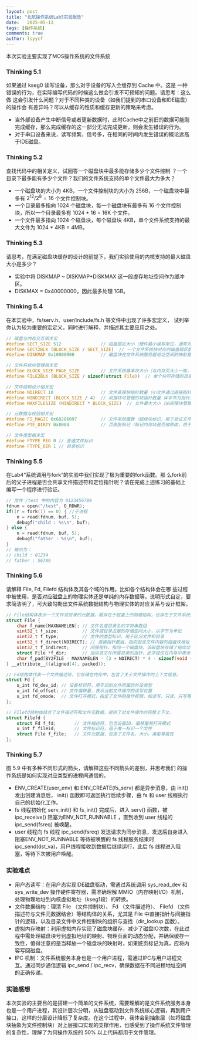 ```yaml
---
layout: post
title: "北航操作系统Lab5实验报告"
date:   2025-05-13
tags: [操作系统]
comments: true
author: lsyycf
---
```

本次实验主要实现了MOS操作系统的文件系统
<!-- more -->

### Thinking 5.1

如果通过 kseg0 读写设备，那么对于设备的写入会缓存到 Cache 中。这是 一种错误的行为，在实际编写代码的时候这么做会引发不可预知的问题。请思考：这么做 这会引发什么问题？对于不同种类的设备（如我们提到的串口设备和IDE磁盘）的操作会 有差异吗？可以从缓存的性质和缓存更新的策略来考虑。

- 当外部设备产生中断信号或者更新数据时，此时Cache中之前旧的数据可能刚完成缓存，那么完成缓存的这一部分无法完成更新，则会发生错误的行为。
- 对于串口设备来说，读写频繁，信号多，在相同的时间内发生错误的概论远高于IDE磁盘。

### Thinking 5.2

查找代码中的相关定义，试回答一个磁盘块中最多能存储多少个文件控制 ？一个目录下最多能有多少个文件？我们的文件系统支持的单个文件最大为多大？

- 一个磁盘块的大小为 4KB，一个文件控制块的大小为 256B，一个磁盘块中最多有 $2^{12}/2^8=16$ 个文件控制块。
- 一个目录最多指向 1024 个磁盘块，每一个磁盘块有最多有 16 个文件控制块，所以一个目录最多有 1024 * 16 = 16K 个文件。
- 一个文件最多指向 1024 个磁盘块，每个磁盘块 4KB，单个文件系统支持的最大文件为 1024 * 4KB = 4MB。

### Thinking 5.3

请思考，在满足磁盘块缓存的设计的前提下，我们实验使用的内核支持的最大磁盘大小是多少？

- 实验中将 DISKMAP ~ DISKMAP+DISKMAX 这一段虚存地址空间作为缓冲区。
- DISKMAX = 0x40000000，因此最多处理 1GB。

### Thinking 5.4

在本实验中，fs/serv.h、user/include/fs.h 等文件中出现了许多宏定义， 试列举你认为较为重要的宏定义，同时进行解释，并描述其主要应用之处。

```c
// 磁盘与内存交互相关宏
#define SECT_SIZE 512               // 磁盘扇区大小（硬件最小读写单位，通常为512字节）
#define SECT2BLK (BLOCK_SIZE / SECT_SIZE)  // 一个文件系统块对应的磁盘扇区数（用于磁盘IO参数计算）
#define DISKMAP 0x10000000          // 磁盘块在文件系统服务器地址空间的映射基址（块n映射至 DISKMAP + n*BLOCK_SIZE）

// 文件系统块管理相关宏
#define BLOCK_SIZE PAGE_SIZE        // 文件系统基本块大小（与内存页大小一致，通常为4096字节，最小管理单元）
#define FILE2BLK (BLOCK_SIZE / sizeof(struct File))  // 单个块可存储的目录项（struct File）数量（用于目录存储管理）

// 文件结构设计相关宏
#define NDIRECT 10                  // 文件直接块指针数量（小文件通过直接指针快速访问）
#define NINDIRECT (BLOCK_SIZE / 4)  // 间接块可管理的块指针数量（4字节为指针大小，扩展大文件容量）
#define MAXFILESIZE (NINDIRECT * BLOCK_SIZE)  // 文件最大大小（由间接块管理的总块数决定）

// 元数据与校验相关宏
#define FS_MAGIC 0x68286097         // 文件系统魔数（超级块标识，用于验证文件系统有效性）
#define PTE_DIRTY 0x0004            // 页表脏标记（标记内存块是否被修改，用于缓存同步策略）

// 文件类型相关宏
#define FTYPE_REG 0 // 普通文件标识
#define FTYPE_DIR 1 // 目录标识
```

### Thinking 5.5

在Lab4“系统调用与fork”的实验中我们实现了极为重要的fork函数。那 么fork前后的父子进程是否会共享文件描述符和定位指针呢？请在完成上述练习的基础上 编写一个程序进行验证。

```c
// 文件 /test 中的内容为 0123456789
fdnum = open("/test", O_RDWR);
if((r = fork()) == 0) { //子进程
    n = read(fdnum, buf, 5);
    debugf("child : %s\n", buf);
} else {
    n = read(fdnum, buf, 5);
    debugf("father : %s\n", buf);
}
// 输出为：
// child : 01234
// father : 56789
```

### Thinking 5.6

请解释 File, Fd, Filefd 结构体及其各个域的作用。比如各个结构体会在哪 些过程中被使用，是否对应磁盘上的物理实体还是单纯的内存数据等。说明形式自定，要 求简洁明了，可大致勾勒出文件系统数据结构与物理实体的对应关系与设计框架。

```c
// File结构体表示一个文件或目录的元数据，既存在于磁盘上的物理结构，也存在于文件系统服务进程的内存中。
struct File {
    char f_name[MAXNAMELEN]; // 文件名或目录名的字符串数组
    uint32_t f_size;         // 文件或目录占据的存储空间大小，以字节为单位
    uint32_t f_type;         // 文件的类型标识，用于区分文件和目录
    uint32_t f_direct[NDIRECT]; // 直接指针数组，指向包含文件内容的磁盘块地址
    uint32_t f_indirect;     // 间接指针，指向一个磁盘块，该磁盘块存储了指向文件内容的其他磁盘块地址
    struct File *f_dir;      // 指向该文件所属目录的指针，此字段仅在内存中表示有效
    char f_pad[BY2FILE - MAXNAMELEN - (3 + NDIRECT) * 4 - sizeof(void *)]; // 用于字节对齐的填充字段，确保结构体大小为256字节
} __attribute__((aligned(4), packed));

// Fd结构体代表一个文件描述符，它存储在内存中，包含了关于文件操作的上下文信息。
struct Fd {
    u_int fd_dev_id; // 设备标识符，用于识别文件所属的外设类型
    u_int fd_offset; // 文件偏移量，表示当前文件操作的读写位置
    u_int fd_omode;  // 文件打开模式，指定了文件的操作权限，如读写、只读、只写等
};

// Filefd结构体结合了文件描述符和文件元数据，提供了对文件操作的完整上下文。
struct Filefd {
    struct Fd f_fd;       // 文件描述符，包含设备ID、偏移量和打开模式
    u_int f_fileid;       // 文件标识符，用于唯一标识一个文件
    struct File f_file;   // 文件元数据，包含了文件名、大小、类型等属性
};
```

### Thinking 5.7

图 5.9 中有多种不同形式的箭头，请解释这些不同箭头的差别，并思考我们 的操作系统是如何实现对应类型的进程间通信的。

- ENV_CREATE(user_env) 和 ENV_CREATE(fs_serv) 都是异步消息，由 init() 发出创建消息后， init() 函数即可返回执行后续步骤，由 fs 和 user 线程执行自己的初始化工作。
- fs 线程初始化 serv_init() 和 fs_init() 完成后，进入 serv() 函数，被 ipc_receive() 阻塞为ENV_NOT_RUNNABLE ，直到收到 user 线程的 ipc_send(fsreq) 被唤醒。
- user 线程向 fs 线程 ipc_send(fsreq) 发送请求为同步消息，发送后自身进入阻塞ENV_NOT_RUNNABLE 等待被唤醒的 fs 线程服务结束时 ipc_send(dst_va)，用户线程接收到数据后继续运行，此后 fs 线程进入阻塞，等待下次被用户唤醒。


### 实验难点  
- 用户态读写：在用户态实现IDE磁盘驱动，需通过系统调用 sys_read_dev 和sys_write_dev 操作硬件寄存器，需准确理解 MMIO（内存映射I/O）机制，处理物理地址到内核虚拟地址（kseg1段）的转换。
- 文件数据结构：理清 File （文件控制块）、 Fd （文件描述符）、 Filefd （文件描述符与文件元数据结合）等结构体的关系，尤其是 File 中直接指针与间接指针的逻辑，以及目录文件中文件控制块的组织与查找（dir_lookup 函数）。  
- 虚拟内存映射：利用虚拟内存实现了磁盘块缓存，减少了磁盘IO次数，在此过程中需处理磁盘块号到虚拟地址的映射、物理页面的动态分配，并确保缓存一致性，值得注意的是当释放一个磁盘块的映射时，如果脏页标记为真，应将内容写回磁盘。
- IPC 机制：文件系统服务本身也是一个用户进程，需通过IPC与用户进程交互。通过同步通信逻辑 ipc_send / ipc_recv，确保数据在不同进程地址空间的正确传递。  

### 实验感想  
本次实验的主要目的是搭建一个简单的文件系统，需要理解的是文件系统服务本身也是一个用户进程，其设计层次分明，从磁盘驱动到文件系统核心逻辑，再到用户接口，这样的分层设计降低了复杂度。在这个过程中，我体会到抽象层（如将磁盘块抽象为文件控制块）对上层接口实现的支撑作用，也感受到了操作系统文件管理的复杂性，理解了为何操作系统的 50% 以上代码都用于文件管理。
